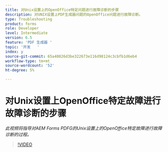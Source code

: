 ```yaml
---
title: 对Unix设置上的OpenOffice特定问题进行故障诊断的步骤
description: 对UNIX设置上PDF生成器问题的OpenOffice问题进行故障诊断。
type: Troubleshooting
product: forms
role: Developer
level: Intermediate
version: 6.5
feature: 'PDF 生成器 '
topic: '开发   '
index: y
source-git-commit: 65a40826d3be322673e116d98124c3cbfb1d6eb4
workflow-type: tm+mt
source-wordcount: '52'
ht-degree: 5%

---
```



# 对Unix设置上OpenOffice特定故障进行故障诊断的步骤

*此视频将指导对AEM Forms PDFG的Unix设置上的OpenOffice特定故障进行故障诊断的过程。*

>[!VIDEO](https://video.tv.adobe.com/v/335551?quality=9&learn=on)


